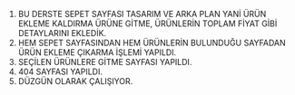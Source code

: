 1. BU DERSTE SEPET SAYFASI TASARIM VE ARKA PLAN YANİ ÜRÜN EKLEME KALDIRMA ÜRÜNE GİTME, ÜRÜNLERİN TOPLAM FİYAT GİBİ DETAYLARINI EKLEDİK.
2. HEM SEPET SAYFASINDAN HEM ÜRÜNLERİN BULUNDUĞU SAYFADAN ÜRÜN EKLEME ÇIKARMA İŞLEMİ YAPILDI.
3. SEÇİLEN ÜRÜNLERE GİTME SAYFASI YAPILDI.
4. 404 SAYFASI YAPILDI.
5. DÜZGÜN OLARAK ÇALIŞIYOR.
